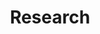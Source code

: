 ---
layout: page
title: Research
nav: true
nav_order: 1
dropdown: true
children: 
    - title: Publications
      permalink: /publications/
    - title: divider
    - title: Work in progress
      permalink: /workprogress/
---